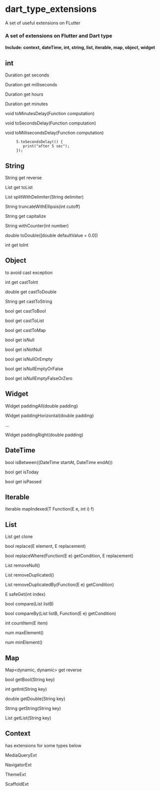 # dart_type_extensions

A set of useful extensions on FLutter

### A set of extensions on Flutter and Dart type
#### Include: context, dateTime, int, string, list, iterable, map, object, widget

## int
Duration get seconds

Duration get milliseconds

Duration get hours

Duration get minutes

void toMinutesDelay(Function computation)

void toSecondsDelay(Function computation)

void toMillisecondsDelay(Function computation)

```
     5.toSecondsDelay(() {
        print("after 5 sec");
     });
```

## String
String get reverse

List<String> get toList

List<String> splitWithDelimiter(String delimiter)

String truncateWithEllipsis(int cutoff)

String get capitalize

String withCounter(int number)

double toDouble([double defaultValue = 0.0])

int get toInt

## Object
to avoid cast exception

int get castToInt

double get castToDouble

String get castToString

bool get castToBool

bool get castToList

bool get castToMap

bool get isNull

bool get isNotNull

bool get isNullOrEmpty

bool get isNullEmptyOrFalse

bool get isNullEmptyFalseOrZero

## Widget

Widget paddingAll(double padding) 

Widget paddingHorizontal(double padding)

...

Widget paddingRight(double padding)

## DateTime

bool isBetween({DateTime startAt, DateTime endAt})

bool get isToday

bool get isPassed

## Iterable

Iterable<T> mapIndexed<T>(T Function(E e, int i) f)

## List

List<E> get clone 

bool replace(E element, E replacement)

bool replaceWhere(Function(E e) getCondition, E replacement)

List<E> removeNull()

List<E> removeDuplicated()

List<E> removeDuplicatedBy(Function(E e) getCondition) 

E safeGet(int index)

bool compare(List listB)

bool compareBy(List<E> listB, Function(E e) getCondition)

 int countItem(E item)
 
 num maxElement()
 
 num minElement()
 
## Map

Map<dynamic, dynamic> get reverse 

bool getBool(String key)

int getInt(String key)

double getDouble(String key)

String getString(String key)

List<T> getList<T>(String key)

## Context
has extensions for some types below

MediaQueryExt

NavigatorExt

ThemeExt

ScaffoldExt